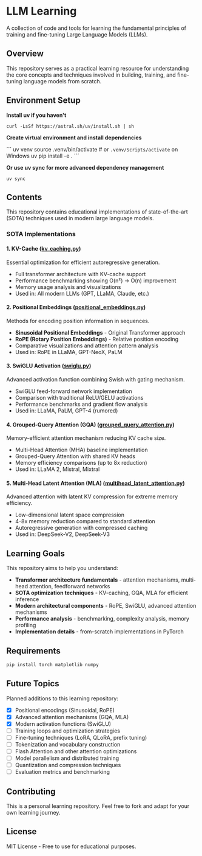 # LLM Learning

A collection of code and tools for learning the fundamental principles of training and fine-tuning Large Language Models (LLMs).

## Overview

This repository serves as a practical learning resource for understanding the core concepts and techniques involved in building, training, and fine-tuning language models from scratch.

## Environment Setup

**Install uv if you haven't**

`curl -LsSf https://astral.sh/uv/install.sh | sh`

**Create virtual environment and install dependencies**

´´´
uv venv
source .venv/bin/activate  # or `.venv/Scripts/activate` on Windows
uv pip install -e .
´´´

**Or use uv sync for more advanced dependency management**


`uv sync`


## Contents

This repository contains educational implementations of state-of-the-art (SOTA) techniques used in modern large language models.

### SOTA Implementations

#### 1. **KV-Cache** ([kv_caching.py](kv_caching.py))
Essential optimization for efficient autoregressive generation.
- Full transformer architecture with KV-cache support
- Performance benchmarking showing O(n²) → O(n) improvement
- Memory usage analysis and visualizations
- Used in: All modern LLMs (GPT, LLaMA, Claude, etc.)

#### 2. **Positional Embeddings** ([positional_embeddings.py](positional_embeddings.py))
Methods for encoding position information in sequences.
- **Sinusoidal Positional Embeddings** - Original Transformer approach
- **RoPE (Rotary Position Embeddings)** - Relative position encoding
- Comparative visualizations and attention pattern analysis
- Used in: RoPE in LLaMA, GPT-NeoX, PaLM

#### 3. **SwiGLU Activation** ([swiglu.py](swiglu.py))
Advanced activation function combining Swish with gating mechanism.
- SwiGLU feed-forward network implementation
- Comparison with traditional ReLU/GELU activations
- Performance benchmarks and gradient flow analysis
- Used in: LLaMA, PaLM, GPT-4 (rumored)

#### 4. **Grouped-Query Attention (GQA)** ([grouped_query_attention.py](grouped_query_attention.py))
Memory-efficient attention mechanism reducing KV cache size.
- Multi-Head Attention (MHA) baseline implementation
- Grouped-Query Attention with shared KV heads
- Memory efficiency comparisons (up to 8x reduction)
- Used in: LLaMA 2, Mistral, Mixtral

#### 5. **Multi-Head Latent Attention (MLA)** ([multihead_latent_attention.py](multihead_latent_attention.py))
Advanced attention with latent KV compression for extreme memory efficiency.
- Low-dimensional latent space compression
- 4-8x memory reduction compared to standard attention
- Autoregressive generation with compressed caching
- Used in: DeepSeek-V2, DeepSeek-V3

## Learning Goals

This repository aims to help you understand:

- **Transformer architecture fundamentals** - attention mechanisms, multi-head attention, feedforward networks
- **SOTA optimization techniques** - KV-caching, GQA, MLA for efficient inference
- **Modern architectural components** - RoPE, SwiGLU, advanced attention mechanisms
- **Performance analysis** - benchmarking, complexity analysis, memory profiling
- **Implementation details** - from-scratch implementations in PyTorch

## Requirements

```bash
pip install torch matplotlib numpy
```

## Future Topics

Planned additions to this learning repository:

- [x] Positional encodings (Sinusoidal, RoPE)
- [x] Advanced attention mechanisms (GQA, MLA)
- [x] Modern activation functions (SwiGLU)
- [ ] Training loops and optimization strategies
- [ ] Fine-tuning techniques (LoRA, QLoRA, prefix tuning)
- [ ] Tokenization and vocabulary construction
- [ ] Flash Attention and other attention optimizations
- [ ] Model parallelism and distributed training
- [ ] Quantization and compression techniques
- [ ] Evaluation metrics and benchmarking

## Contributing

This is a personal learning repository. Feel free to fork and adapt for your own learning journey.

## License

MIT License - Free to use for educational purposes.

